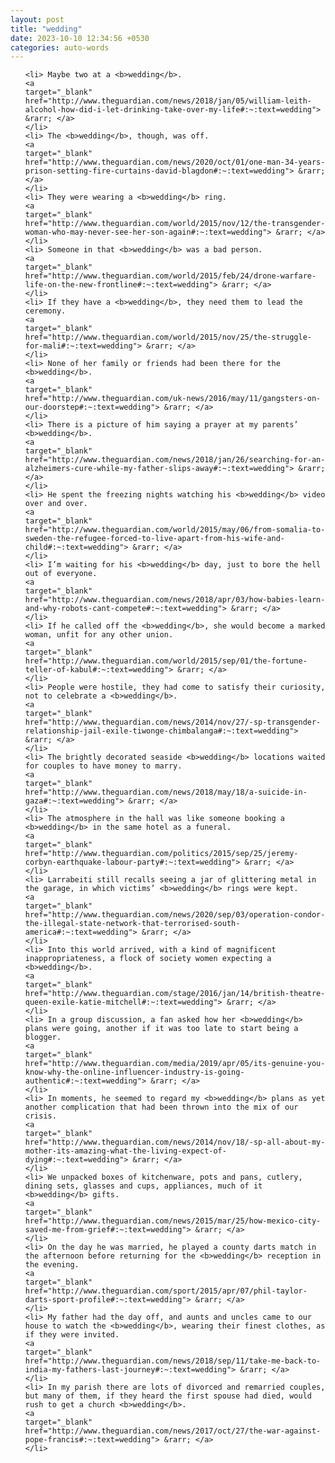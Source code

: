 ```yaml
---
layout: post
title: "wedding"
date: 2023-10-10 12:34:56 +0530
categories: auto-words
---
```

<ol>

    <li> Maybe two at a <b>wedding</b>.
    <a 
    target="_blank" 
    href="http://www.theguardian.com/news/2018/jan/05/william-leith-alcohol-how-did-i-let-drinking-take-over-my-life#:~:text=wedding"> &rarr; </a>
    </li>
    <li> The <b>wedding</b>, though, was off.
    <a 
    target="_blank" 
    href="http://www.theguardian.com/news/2020/oct/01/one-man-34-years-prison-setting-fire-curtains-david-blagdon#:~:text=wedding"> &rarr; </a>
    </li>
    <li> They were wearing a <b>wedding</b> ring.
    <a 
    target="_blank" 
    href="http://www.theguardian.com/world/2015/nov/12/the-transgender-woman-who-may-never-see-her-son-again#:~:text=wedding"> &rarr; </a>
    </li>
    <li> Someone in that <b>wedding</b> was a bad person.
    <a 
    target="_blank" 
    href="http://www.theguardian.com/world/2015/feb/24/drone-warfare-life-on-the-new-frontline#:~:text=wedding"> &rarr; </a>
    </li>
    <li> If they have a <b>wedding</b>, they need them to lead the ceremony.
    <a 
    target="_blank" 
    href="http://www.theguardian.com/world/2015/nov/25/the-struggle-for-mali#:~:text=wedding"> &rarr; </a>
    </li>
    <li> None of her family or friends had been there for the <b>wedding</b>.
    <a 
    target="_blank" 
    href="http://www.theguardian.com/uk-news/2016/may/11/gangsters-on-our-doorstep#:~:text=wedding"> &rarr; </a>
    </li>
    <li> There is a picture of him saying a prayer at my parents’ <b>wedding</b>.
    <a 
    target="_blank" 
    href="http://www.theguardian.com/news/2018/jan/26/searching-for-an-alzheimers-cure-while-my-father-slips-away#:~:text=wedding"> &rarr; </a>
    </li>
    <li> He spent the freezing nights watching his <b>wedding</b> video over and over.
    <a 
    target="_blank" 
    href="http://www.theguardian.com/world/2015/may/06/from-somalia-to-sweden-the-refugee-forced-to-live-apart-from-his-wife-and-child#:~:text=wedding"> &rarr; </a>
    </li>
    <li> I’m waiting for his <b>wedding</b> day, just to bore the hell out of everyone.
    <a 
    target="_blank" 
    href="http://www.theguardian.com/news/2018/apr/03/how-babies-learn-and-why-robots-cant-compete#:~:text=wedding"> &rarr; </a>
    </li>
    <li> If he called off the <b>wedding</b>, she would become a marked woman, unfit for any other union.
    <a 
    target="_blank" 
    href="http://www.theguardian.com/world/2015/sep/01/the-fortune-teller-of-kabul#:~:text=wedding"> &rarr; </a>
    </li>
    <li> People were hostile, they had come to satisfy their curiosity, not to celebrate a <b>wedding</b>.
    <a 
    target="_blank" 
    href="http://www.theguardian.com/news/2014/nov/27/-sp-transgender-relationship-jail-exile-tiwonge-chimbalanga#:~:text=wedding"> &rarr; </a>
    </li>
    <li> The brightly decorated seaside <b>wedding</b> locations waited for couples to have money to marry.
    <a 
    target="_blank" 
    href="http://www.theguardian.com/news/2018/may/18/a-suicide-in-gaza#:~:text=wedding"> &rarr; </a>
    </li>
    <li> The atmosphere in the hall was like someone booking a <b>wedding</b> in the same hotel as a funeral.
    <a 
    target="_blank" 
    href="http://www.theguardian.com/politics/2015/sep/25/jeremy-corbyn-earthquake-labour-party#:~:text=wedding"> &rarr; </a>
    </li>
    <li> Larrabeiti still recalls seeing a jar of glittering metal in the garage, in which victims’ <b>wedding</b> rings were kept.
    <a 
    target="_blank" 
    href="http://www.theguardian.com/news/2020/sep/03/operation-condor-the-illegal-state-network-that-terrorised-south-america#:~:text=wedding"> &rarr; </a>
    </li>
    <li> Into this world arrived, with a kind of magnificent inappropriateness, a flock of society women expecting a <b>wedding</b>.
    <a 
    target="_blank" 
    href="http://www.theguardian.com/stage/2016/jan/14/british-theatre-queen-exile-katie-mitchell#:~:text=wedding"> &rarr; </a>
    </li>
    <li> In a group discussion, a fan asked how her <b>wedding</b> plans were going, another if it was too late to start being a blogger.
    <a 
    target="_blank" 
    href="http://www.theguardian.com/media/2019/apr/05/its-genuine-you-know-why-the-online-influencer-industry-is-going-authentic#:~:text=wedding"> &rarr; </a>
    </li>
    <li> In moments, he seemed to regard my <b>wedding</b> plans as yet another complication that had been thrown into the mix of our crisis.
    <a 
    target="_blank" 
    href="http://www.theguardian.com/news/2014/nov/18/-sp-all-about-my-mother-its-amazing-what-the-living-expect-of-dying#:~:text=wedding"> &rarr; </a>
    </li>
    <li> We unpacked boxes of kitchenware, pots and pans, cutlery, dining sets, glasses and cups, appliances, much of it <b>wedding</b> gifts.
    <a 
    target="_blank" 
    href="http://www.theguardian.com/news/2015/mar/25/how-mexico-city-saved-me-from-grief#:~:text=wedding"> &rarr; </a>
    </li>
    <li> On the day he was married, he played a county darts match in the afternoon before returning for the <b>wedding</b> reception in the evening.
    <a 
    target="_blank" 
    href="http://www.theguardian.com/sport/2015/apr/07/phil-taylor-darts-sport-profile#:~:text=wedding"> &rarr; </a>
    </li>
    <li> My father had the day off, and aunts and uncles came to our house to watch the <b>wedding</b>, wearing their finest clothes, as if they were invited.
    <a 
    target="_blank" 
    href="http://www.theguardian.com/news/2018/sep/11/take-me-back-to-india-my-fathers-last-journey#:~:text=wedding"> &rarr; </a>
    </li>
    <li> In my parish there are lots of divorced and remarried couples, but many of them, if they heard the first spouse had died, would rush to get a church <b>wedding</b>.
    <a 
    target="_blank" 
    href="http://www.theguardian.com/news/2017/oct/27/the-war-against-pope-francis#:~:text=wedding"> &rarr; </a>
    </li>
